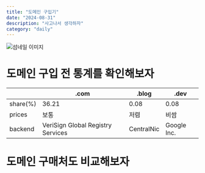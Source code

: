 ```yaml
---
title: "도메인 구입기"
date: "2024-08-31"
description: "사고나서 생각하자"
category: "daily"
---
```


![섬네일 이미지](/thumbnail/yellow.png)

# 도메인 구입 전 통계를 확인해보자

|  | .com | .blog | .dev |
|----------|----------|----------|----------|
| share(%) | 36.21 | 0.08 | 0.08 |
| prices | 보통 | 저렴 | 비쌈 |
| backend | VeriSign Global Registry Services | CentralNic | Google Inc. |

# 도메인 구매처도 비교해보자
